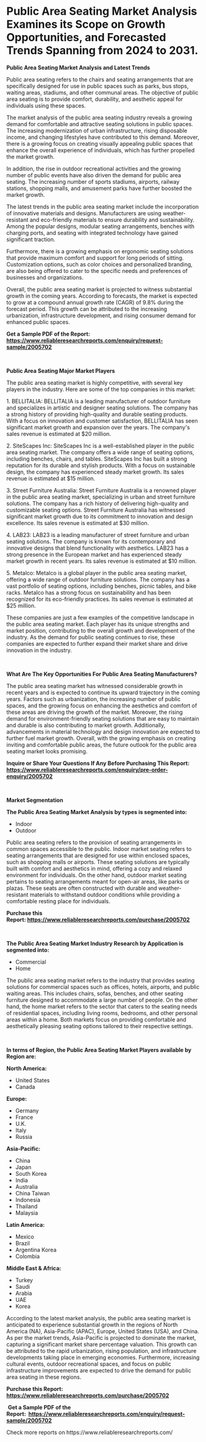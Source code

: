 <p><h1>Public Area Seating Market Analysis Examines its Scope on Growth Opportunities, and Forecasted Trends Spanning from 2024 to 2031.</h1></p><p><strong>Public Area Seating Market Analysis and Latest Trends</strong></p>
<p><p>Public area seating refers to the chairs and seating arrangements that are specifically designed for use in public spaces such as parks, bus stops, waiting areas, stadiums, and other communal areas. The objective of public area seating is to provide comfort, durability, and aesthetic appeal for individuals using these spaces.</p><p>The market analysis of the public area seating industry reveals a growing demand for comfortable and attractive seating solutions in public spaces. The increasing modernization of urban infrastructure, rising disposable income, and changing lifestyles have contributed to this demand. Moreover, there is a growing focus on creating visually appealing public spaces that enhance the overall experience of individuals, which has further propelled the market growth.</p><p>In addition, the rise in outdoor recreational activities and the growing number of public events have also driven the demand for public area seating. The increasing number of sports stadiums, airports, railway stations, shopping malls, and amusement parks have further boosted the market growth.</p><p>The latest trends in the public area seating market include the incorporation of innovative materials and designs. Manufacturers are using weather-resistant and eco-friendly materials to ensure durability and sustainability. Among the popular designs, modular seating arrangements, benches with charging ports, and seating with integrated technology have gained significant traction.</p><p>Furthermore, there is a growing emphasis on ergonomic seating solutions that provide maximum comfort and support for long periods of sitting. Customization options, such as color choices and personalized branding, are also being offered to cater to the specific needs and preferences of businesses and organizations.</p><p>Overall, the public area seating market is projected to witness substantial growth in the coming years. According to forecasts, the market is expected to grow at a compound annual growth rate (CAGR) of 9.8% during the forecast period. This growth can be attributed to the increasing urbanization, infrastructure development, and rising consumer demand for enhanced public spaces.</p></p>
<p><strong>Get a Sample PDF of the Report:&nbsp; <a href="https://www.reliableresearchreports.com/enquiry/request-sample/2005702">https://www.reliableresearchreports.com/enquiry/request-sample/2005702</a></strong></p>
<p>&nbsp;</p>
<p><strong>Public Area Seating Major Market Players</strong></p>
<p><p>The public area seating market is highly competitive, with several key players in the industry. Here are some of the top companies in this market:</p><p>1. BELLITALIA: BELLITALIA is a leading manufacturer of outdoor furniture and specializes in artistic and designer seating solutions. The company has a strong history of providing high-quality and durable seating products. With a focus on innovation and customer satisfaction, BELLITALIA has seen significant market growth and expansion over the years. The company's sales revenue is estimated at $20 million.</p><p>2. SiteScapes Inc: SiteScapes Inc is a well-established player in the public area seating market. The company offers a wide range of seating options, including benches, chairs, and tables. SiteScapes Inc has built a strong reputation for its durable and stylish products. With a focus on sustainable design, the company has experienced steady market growth. Its sales revenue is estimated at $15 million.</p><p>3. Street Furniture Australia: Street Furniture Australia is a renowned player in the public area seating market, specializing in urban and street furniture solutions. The company has a rich history of delivering high-quality and customizable seating options. Street Furniture Australia has witnessed significant market growth due to its commitment to innovation and design excellence. Its sales revenue is estimated at $30 million.</p><p>4. LAB23: LAB23 is a leading manufacturer of street furniture and urban seating solutions. The company is known for its contemporary and innovative designs that blend functionality with aesthetics. LAB23 has a strong presence in the European market and has experienced steady market growth in recent years. Its sales revenue is estimated at $10 million.</p><p>5. Metalco: Metalco is a global player in the public area seating market, offering a wide range of outdoor furniture solutions. The company has a vast portfolio of seating options, including benches, picnic tables, and bike racks. Metalco has a strong focus on sustainability and has been recognized for its eco-friendly practices. Its sales revenue is estimated at $25 million.</p><p>These companies are just a few examples of the competitive landscape in the public area seating market. Each player has its unique strengths and market position, contributing to the overall growth and development of the industry. As the demand for public seating continues to rise, these companies are expected to further expand their market share and drive innovation in the industry.</p></p>
<p>&nbsp;</p>
<p><strong>What Are The Key Opportunities For Public Area Seating Manufacturers?</strong></p>
<p><p>The public area seating market has witnessed considerable growth in recent years and is expected to continue its upward trajectory in the coming years. Factors such as urbanization, the increasing number of public spaces, and the growing focus on enhancing the aesthetics and comfort of these areas are driving the growth of the market. Moreover, the rising demand for environment-friendly seating solutions that are easy to maintain and durable is also contributing to market growth. Additionally, advancements in material technology and design innovation are expected to further fuel market growth. Overall, with the growing emphasis on creating inviting and comfortable public areas, the future outlook for the public area seating market looks promising.</p></p>
<p><strong>Inquire or Share Your Questions If Any Before Purchasing This Report: <a href="https://www.reliableresearchreports.com/enquiry/pre-order-enquiry/2005702">https://www.reliableresearchreports.com/enquiry/pre-order-enquiry/2005702</a></strong></p>
<p>&nbsp;</p>
<p><strong>Market Segmentation</strong></p>
<p><strong>The Public Area Seating Market Analysis by types is segmented into:</strong></p>
<p><ul><li>Indoor</li><li>Outdoor</li></ul></p>
<p><p>Public area seating refers to the provision of seating arrangements in common spaces accessible to the public. Indoor market seating refers to seating arrangements that are designed for use within enclosed spaces, such as shopping malls or airports. These seating solutions are typically built with comfort and aesthetics in mind, offering a cozy and relaxed environment for individuals. On the other hand, outdoor market seating pertains to seating arrangements meant for open-air areas, like parks or plazas. These seats are often constructed with durable and weather-resistant materials to withstand outdoor conditions while providing a comfortable resting place for individuals.</p></p>
<p><strong>Purchase this Report:&nbsp;<a href="https://www.reliableresearchreports.com/purchase/2005702">https://www.reliableresearchreports.com/purchase/2005702</a></strong></p>
<p>&nbsp;</p>
<p><strong>The Public Area Seating Market Industry Research by Application is segmented into:</strong></p>
<p><ul><li>Commercial</li><li>Home</li></ul></p>
<p><p>The public area seating market refers to the industry that provides seating solutions for commercial spaces such as offices, hotels, airports, and public waiting areas. This includes chairs, sofas, benches, and other seating furniture designed to accommodate a large number of people. On the other hand, the home market refers to the sector that caters to the seating needs of residential spaces, including living rooms, bedrooms, and other personal areas within a home. Both markets focus on providing comfortable and aesthetically pleasing seating options tailored to their respective settings.</p></p>
<p>&nbsp;</p>
<p><strong>In terms of Region, the Public Area Seating Market Players available by Region are:</strong></p>
<p>
    <p> <strong> North America: </strong>
        <ul>
            <li>United States</li>
            <li>Canada</li>
        </ul>
        </p> 
    <p> <strong> Europe: </strong>
        <ul>
            <li>Germany</li>
            <li>France</li>
            <li>U.K.</li>
            <li>Italy</li>
            <li>Russia</li>
        </ul>
        </p> 
    <p> <strong> Asia-Pacific: </strong>
        <ul>
            <li>China</li>
            <li>Japan</li>
            <li>South Korea</li>
            <li>India</li>
            <li>Australia</li>
            <li>China Taiwan</li>
            <li>Indonesia</li>
            <li>Thailand</li>
            <li>Malaysia</li>
        </ul>
        </p> 
    <p> <strong> Latin America: </strong>
        <ul>
            <li>Mexico</li>
            <li>Brazil</li>
            <li>Argentina Korea</li>
            <li>Colombia</li>
        </ul>
        </p> 
    <p> <strong> Middle East & Africa: </strong>
        <ul>
            <li>Turkey</li>
            <li>Saudi</li>
            <li>Arabia</li>
            <li>UAE</li>
            <li>Korea</li>
        </ul>
    </p>
    </p>
<p><p>According to the latest market analysis, the public area seating market is anticipated to experience substantial growth in the regions of North America (NA), Asia-Pacific (APAC), Europe, United States (USA), and China. As per the market trends, Asia-Pacific is projected to dominate the market, capturing a significant market share percentage valuation. This growth can be attributed to the rapid urbanization, rising population, and infrastructure developments taking place in emerging economies. Furthermore, increasing cultural events, outdoor recreational spaces, and focus on public infrastructure improvements are expected to drive the demand for public area seating in these regions.</p></p>
<p><strong>Purchase this Report: <a href="https://www.reliableresearchreports.com/purchase/2005702">https://www.reliableresearchreports.com/purchase/2005702</a></strong></p>
<p>&nbsp;<strong>Get a Sample PDF of the Report:&nbsp;&nbsp;<a href="https://www.reliableresearchreports.com/enquiry/request-sample/2005702">https://www.reliableresearchreports.com/enquiry/request-sample/2005702</a></strong></p>
<p><strong></strong></p>
<p>Check more reports on https://www.reliableresearchreports.com/</p>
